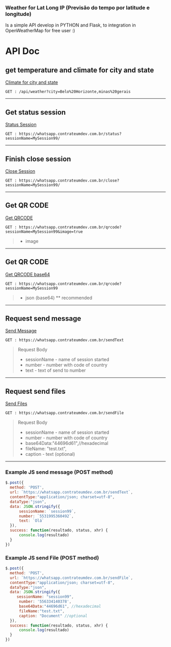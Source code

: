 ### Weather for Lat Long IP (Previsão do tempo por latitude e longitude)
Is a simple API develop in PYTHON and Flask, to integration in OpenWeatherMap for free user :)
# API Doc

## get temperature and climate for city and state 
<u>Climate for city and state</u>

``GET : /api/weather?city=Belo%20Horizonte,minas%20gerais``
<hr>

## Get status session
<u>Status Session</u>

``GET : https://whatsapp.contrateumdev.com.br/status?sessionName=MySession99/``
<hr>

## Finish close session
<u>Close Session</u>

``GET : https://whatsapp.contrateumdev.com.br/close?sessionName=MySession99/``
<hr>

## Get QR CODE
<u>Get QRCODE</u>

``GET : https://whatsapp.contrateumdev.com.br/qrcode?sessionName=MySession99&image=true``
> - image
<hr>

## Get QR CODE
<u>Get QRCODE base64</u>

``GET : https://whatsapp.contrateumdev.com.br/qrcode?sessionName=MySession99``
> - json (base64) ** recommended
<hr>

## Request send message
<u>Send Message</u>

``GET : https://whatsapp.contrateumdev.com.br/sendText``
> Request Body
> - sessionName - name of session started
> - number - number with code of country
> - text - text of send to number
<hr>

## Request send files
<u>Send Files</u>

``GET : https://whatsapp.contrateumdev.com.br/sendFile``
> Request Body
> - sessionName - name of session started
> - number - number with code of country
> - base64Data:"44696d61",//hexadecimal
> - fileName: "test.txt",
> - caption - text (optional)
<hr>

### Example JS send message (POST method)

```javascript
$.post({
  method: 'POST',
  url: `https://whatsapp.contrateumdev.com.br/sendText`,
  contentType:"application/json; charset=utf-8",
  dataType:"json",
  data: JSON.stringify({
      sessionName: `session99`,
      number: `5531995360492`,
      text: `Olá`
  }),
  success: function(resultado, status, xhr) {
      console.log(resultado)
  }
}) 
```

### Example JS send File (POST method)

```javascript
$.post({
  method: 'POST',
  url: `https://whatsapp.contrateumdev.com.br/sendFile`,
  contentType:"application/json; charset=utf-8",
  dataType:"json",
  data: JSON.stringify({
     sessionName: "session99", 
      number: '556334140378',
      base64Data:"44696d61", //hexadecimal
      fileName:"test.txt",
      caption: "Document" //optional
  }),
  success: function(resultado, status, xhr) {
      console.log(resultado)
  }
}) 

```